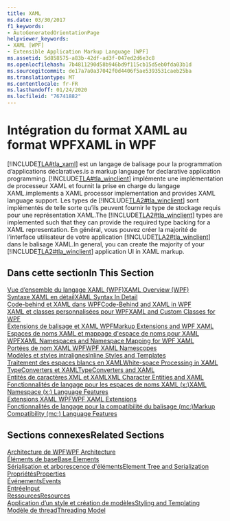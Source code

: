 ```yaml
---
title: XAML
ms.date: 03/30/2017
f1_keywords:
- AutoGeneratedOrientationPage
helpviewer_keywords:
- XAML [WPF]
- Extensible Application Markup Language [WPF]
ms.assetid: 5d858575-a83b-42df-ad3f-047ed2d6e3c8
ms.openlocfilehash: 7b4811290d58b946bd9f115cb15d5eb0fda03b1d
ms.sourcegitcommit: de17a7a0a37042f0d4406f5ae5393531caeb25ba
ms.translationtype: MT
ms.contentlocale: fr-FR
ms.lasthandoff: 01/24/2020
ms.locfileid: "76741882"
---
```

# <a name="xaml-in-wpf"></a><span data-ttu-id="4b8e1-102">Intégration du format XAML au format WPF</span><span class="sxs-lookup"><span data-stu-id="4b8e1-102">XAML in WPF</span></span>

[!INCLUDE[TLA#tla_xaml](../../../../includes/tlasharptla-xaml-md.md)] <span data-ttu-id="4b8e1-103">est un langage de balisage pour la programmation d’applications déclaratives.</span><span class="sxs-lookup"><span data-stu-id="4b8e1-103">is a markup language for declarative application programming.</span></span> [!INCLUDE[TLA#tla_winclient](../../../../includes/tlasharptla-winclient-md.md)] <span data-ttu-id="4b8e1-104">implémente une implémentation de processeur XAML et fournit la prise en charge du langage XAML.</span><span class="sxs-lookup"><span data-stu-id="4b8e1-104">implements a XAML processor implementation and provides XAML language support.</span></span> <span data-ttu-id="4b8e1-105">Les types de [!INCLUDE[TLA2#tla_winclient](../../../../includes/tla2sharptla-winclient-md.md)] sont implémentés de telle sorte qu’ils peuvent fournir le type de stockage requis pour une représentation XAML.</span><span class="sxs-lookup"><span data-stu-id="4b8e1-105">The [!INCLUDE[TLA2#tla_winclient](../../../../includes/tla2sharptla-winclient-md.md)] types are implemented such that they can provide the required type backing for a XAML representation.</span></span> <span data-ttu-id="4b8e1-106">En général, vous pouvez créer la majorité de l’interface utilisateur de votre application [!INCLUDE[TLA2#tla_winclient](../../../../includes/tla2sharptla-winclient-md.md)] dans le balisage XAML.</span><span class="sxs-lookup"><span data-stu-id="4b8e1-106">In general, you can create the majority of your [!INCLUDE[TLA2#tla_winclient](../../../../includes/tla2sharptla-winclient-md.md)] application UI in XAML markup.</span></span>  
  
## <a name="in-this-section"></a><span data-ttu-id="4b8e1-107">Dans cette section</span><span class="sxs-lookup"><span data-stu-id="4b8e1-107">In This Section</span></span>  

[<span data-ttu-id="4b8e1-108">Vue d’ensemble du langage XAML (WPF)</span><span class="sxs-lookup"><span data-stu-id="4b8e1-108">XAML Overview (WPF)</span></span>](xaml-overview-wpf.md)  
[<span data-ttu-id="4b8e1-109">Syntaxe XAML en détail</span><span class="sxs-lookup"><span data-stu-id="4b8e1-109">XAML Syntax In Detail</span></span>](xaml-syntax-in-detail.md)  
[<span data-ttu-id="4b8e1-110">Code-behind et XAML dans WPF</span><span class="sxs-lookup"><span data-stu-id="4b8e1-110">Code-Behind and XAML in WPF</span></span>](code-behind-and-xaml-in-wpf.md)  
[<span data-ttu-id="4b8e1-111">XAML et classes personnalisées pour WPF</span><span class="sxs-lookup"><span data-stu-id="4b8e1-111">XAML and Custom Classes for WPF</span></span>](xaml-and-custom-classes-for-wpf.md)  
[<span data-ttu-id="4b8e1-112">Extensions de balisage et XAML WPF</span><span class="sxs-lookup"><span data-stu-id="4b8e1-112">Markup Extensions and WPF XAML</span></span>](markup-extensions-and-wpf-xaml.md)  
[<span data-ttu-id="4b8e1-113">Espaces de noms XAML et mappage d'espace de noms pour XAML WPF</span><span class="sxs-lookup"><span data-stu-id="4b8e1-113">XAML Namespaces and Namespace Mapping for WPF XAML</span></span>](xaml-namespaces-and-namespace-mapping-for-wpf-xaml.md)  
[<span data-ttu-id="4b8e1-114">Portées de nom XAML WPF</span><span class="sxs-lookup"><span data-stu-id="4b8e1-114">WPF XAML Namescopes</span></span>](wpf-xaml-namescopes.md)  
[<span data-ttu-id="4b8e1-115">Modèles et styles intralignes</span><span class="sxs-lookup"><span data-stu-id="4b8e1-115">Inline Styles and Templates</span></span>](inline-styles-and-templates.md)  
[<span data-ttu-id="4b8e1-116">Traitement des espaces blancs en XAML</span><span class="sxs-lookup"><span data-stu-id="4b8e1-116">White-space Processing in XAML</span></span>](../../../desktop-wpf/xaml-services/white-space-processing.md)  
[<span data-ttu-id="4b8e1-117">TypeConverters et XAML</span><span class="sxs-lookup"><span data-stu-id="4b8e1-117">TypeConverters and XAML</span></span>](typeconverters-and-xaml.md)  
[<span data-ttu-id="4b8e1-118">Entités de caractères XML et XAML</span><span class="sxs-lookup"><span data-stu-id="4b8e1-118">XML Character Entities and XAML</span></span>](../../../desktop-wpf/xaml-services/xml-character-entities.md)  
[<span data-ttu-id="4b8e1-119">Fonctionnalités de langage pour les espaces de noms XAML (x:)</span><span class="sxs-lookup"><span data-stu-id="4b8e1-119">XAML Namespace (x:) Language Features</span></span>](../../../desktop-wpf/xaml-services/namespace-language-features.md)  
[<span data-ttu-id="4b8e1-120">Extensions XAML WPF</span><span class="sxs-lookup"><span data-stu-id="4b8e1-120">WPF XAML Extensions</span></span>](wpf-xaml-extensions.md)  
[<span data-ttu-id="4b8e1-121">Fonctionnalités de langage pour la compatibilité du balisage (mc:)</span><span class="sxs-lookup"><span data-stu-id="4b8e1-121">Markup Compatibility (mc:) Language Features</span></span>](markup-compatibility-mc-language-features.md)  
  
## <a name="related-sections"></a><span data-ttu-id="4b8e1-122">Sections connexes</span><span class="sxs-lookup"><span data-stu-id="4b8e1-122">Related Sections</span></span>  

[<span data-ttu-id="4b8e1-123">Architecture de WPF</span><span class="sxs-lookup"><span data-stu-id="4b8e1-123">WPF Architecture</span></span>](wpf-architecture.md)  
[<span data-ttu-id="4b8e1-124">Éléments de base</span><span class="sxs-lookup"><span data-stu-id="4b8e1-124">Base Elements</span></span>](base-elements.md)  
[<span data-ttu-id="4b8e1-125">Sérialisation et arborescence d'éléments</span><span class="sxs-lookup"><span data-stu-id="4b8e1-125">Element Tree and Serialization</span></span>](element-tree-and-serialization.md)  
[<span data-ttu-id="4b8e1-126">Propriétés</span><span class="sxs-lookup"><span data-stu-id="4b8e1-126">Properties</span></span>](properties-wpf.md)  
[<span data-ttu-id="4b8e1-127">Événements</span><span class="sxs-lookup"><span data-stu-id="4b8e1-127">Events</span></span>](events-wpf.md)  
[<span data-ttu-id="4b8e1-128">Entrée</span><span class="sxs-lookup"><span data-stu-id="4b8e1-128">Input</span></span>](input-wpf.md)  
[<span data-ttu-id="4b8e1-129">Ressources</span><span class="sxs-lookup"><span data-stu-id="4b8e1-129">Resources</span></span>](resources-wpf.md)  
[<span data-ttu-id="4b8e1-130">Application d’un style et création de modèles</span><span class="sxs-lookup"><span data-stu-id="4b8e1-130">Styling and Templating</span></span>](../../../desktop-wpf/fundamentals/styles-templates-overview.md)  
[<span data-ttu-id="4b8e1-131">Modèle de thread</span><span class="sxs-lookup"><span data-stu-id="4b8e1-131">Threading Model</span></span>](threading-model.md)
